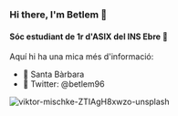 ### Hi there, I'm Betlem 👋

#### **Sóc estudiant de 1r d'ASIX del INS Ebre :green_book:**

Aquí hi ha una mica més d'informació:

- :house_with_garden: Santa Bàrbara
- :baby_chick: Twitter: @betlem96

![viktor-mischke-ZTIAgH8xwzo-unsplash](https://user-images.githubusercontent.com/91248581/151354305-151358aa-cef9-429e-ad2a-95b5e48fc06b.jpg)
